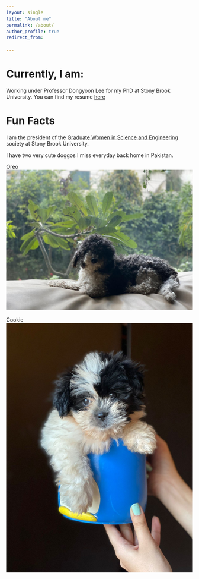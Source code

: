 ```yaml
---
layout: single
title: "About me"
permalink: /about/
author_profile: true
redirect_from: 

---
```


# Currently, I am:
Working under Professor Dongyoon Lee for my PhD at Stony Brook University. 
You can find my resume [here](https://aamirzainab.github.io/files/Resume.pdf)

# Fun Facts
I am the president of the [Graduate Women in Science and Engineering] society at Stony Brook University. 

I have two very cute doggos I miss everyday back home in Pakistan. 

Oreo![Oreo](/images/Oreo.JPG "Oreo" )

Cookie![Cookie](/images/Cookie.jpg "Cookie")

[Graduate Women in Science and Engineering]:https://sbugwise.wordpress.com

